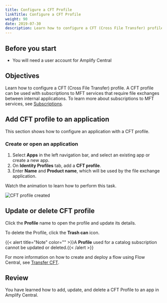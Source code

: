 ```yaml
---
title: Configure a CFT Profile
linkTitle: Configure a CFT Profile
weight: 90
date: 2019-07-30
description: Learn how to configure a CFT (Cross File Transfer) profile in Amplify Central.
---
```


## Before you start

* You will need a user account for Amplify Central

## Objectives

Learn how to configure a CFT (Cross File Transfer) profile. A CFT profile can be used with subscriptions to MFT services that require file exchanges between internal applications. To learn more about subscriptions to MFT services, see [Subscriptions](https://docs.axway.com/bundle/FlowManager_20_allOS_en_HTML5/page/subscriptions.html).

## Add CFT profile to an application

This section shows how to configure an application with a CFT profile.

### Create or open an application

1. Select **Apps** in the left navigation bar, and select an existing app or create a new app.
2. On **Identity Profiles** tab, add a **CFT profile**.
3. Enter **Name** and **Product name**, which will be used by the file exchange application.

Watch the animation to learn how to perform this task.

![CFT profile created](/Images/central/cft_profile_Save.gif)

## Update or delete CFT profile

Click the **Profile** name to open the profile and update its details.

To delete the Profile, click the **Trash can** icon.

{{< alert title="Note" color="" >}}A **Profile** used for a catalog subscription cannot be updated or deleted.{{< /alert >}}

For more information on how to create and deploy a flow using Flow Central, see [Transfer CFT](https://docs.axway.com/bundle/FlowManager_20_allOS_en_HTML5/page/flows_deployed_on_transfer_cft.html).

## Review

You have learned how to add, update, and delete a CFT Profile to an app in Amplify Central.

